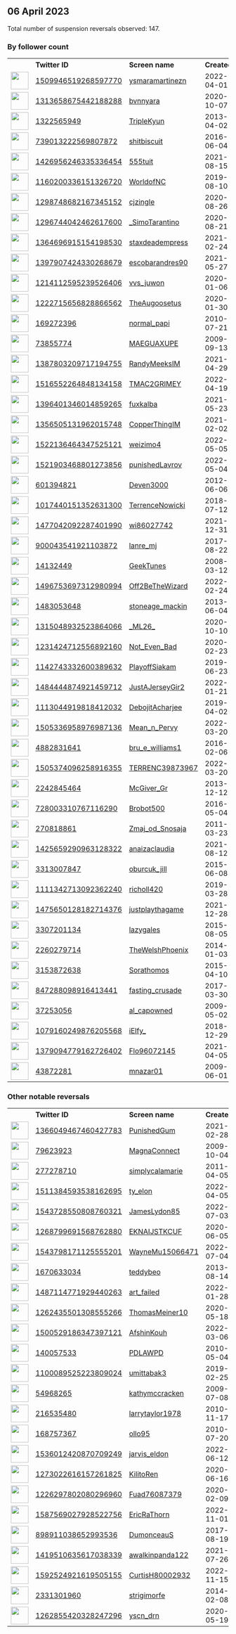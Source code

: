 
## 06 April 2023
Total number of suspension reversals observed: 147.

### By follower count
<table><tr><th></th><th align="left">Twitter ID</th><th align="left">Screen name</th>
<th align="left">Created</th><th align="left">Status</th><th align="left">Suspended</th><th align="left">Followers</th>
<tr><td><a href="https://pbs.twimg.com/profile_images/1643829537522823168/ggzCOh-b_normal.jpg"><img src="https://pbs.twimg.com/profile_images/1643829537522823168/ggzCOh-b_normal.jpg" width="40px" height="40px" align="center"/></a></td><td><a href="https://twitter.com/intent/user?user_id=1509946519268597770">1509946519268597770</a></td><td><a href="https://twitter.com/ysmaramartinezn">ysmaramartinezn</a></td><td>2022-04-01</td><td align="center"></td><td>2023-01-08</td><td>367786</td></tr>
<tr><td><a href="https://pbs.twimg.com/profile_images/1642780367722627076/3qV4yHnx_normal.jpg"><img src="https://pbs.twimg.com/profile_images/1642780367722627076/3qV4yHnx_normal.jpg" width="40px" height="40px" align="center"/></a></td><td><a href="https://twitter.com/intent/user?user_id=1313658675442188288">1313658675442188288</a></td><td><a href="https://twitter.com/bvnnyara">bvnnyara</a></td><td>2020-10-07</td><td align="center"></td><td>2022-10-27</td><td>202635</td></tr>
<tr><td><a href="https://pbs.twimg.com/profile_images/1607390670196723719/lPHQd662_normal.jpg"><img src="https://pbs.twimg.com/profile_images/1607390670196723719/lPHQd662_normal.jpg" width="40px" height="40px" align="center"/></a></td><td><a href="https://twitter.com/intent/user?user_id=1322565949">1322565949</a></td><td><a href="https://twitter.com/TripleKyun">TripleKyun</a></td><td>2013-04-02</td><td align="center"></td><td>2023-03-20</td><td>62654</td></tr>
<tr><td><a href="https://pbs.twimg.com/profile_images/1475923391903318022/tIXscS95_normal.jpg"><img src="https://pbs.twimg.com/profile_images/1475923391903318022/tIXscS95_normal.jpg" width="40px" height="40px" align="center"/></a></td><td><a href="https://twitter.com/intent/user?user_id=739013222569807872">739013222569807872</a></td><td><a href="https://twitter.com/shitbiscuit">shitbiscuit</a></td><td>2016-06-04</td><td align="center"></td><td>2022-10-30</td><td>31435</td></tr>
<tr><td><a href="https://pbs.twimg.com/profile_images/1643675530871414791/b9tjXMcC_normal.jpg"><img src="https://pbs.twimg.com/profile_images/1643675530871414791/b9tjXMcC_normal.jpg" width="40px" height="40px" align="center"/></a></td><td><a href="https://twitter.com/intent/user?user_id=1426956246335336454">1426956246335336454</a></td><td><a href="https://twitter.com/555tuit">555tuit</a></td><td>2021-08-15</td><td align="center"></td><td></td><td>23464</td></tr>
<tr><td><a href="https://pbs.twimg.com/profile_images/1643873779741782016/dON7UlXc_normal.jpg"><img src="https://pbs.twimg.com/profile_images/1643873779741782016/dON7UlXc_normal.jpg" width="40px" height="40px" align="center"/></a></td><td><a href="https://twitter.com/intent/user?user_id=1160200336151326720">1160200336151326720</a></td><td><a href="https://twitter.com/WorldofNC">WorldofNC</a></td><td>2019-08-10</td><td align="center"></td><td>2022-08-21</td><td>20534</td></tr>
<tr><td><a href="https://pbs.twimg.com/profile_images/1643884246367346688/m4NnpBYF_normal.jpg"><img src="https://pbs.twimg.com/profile_images/1643884246367346688/m4NnpBYF_normal.jpg" width="40px" height="40px" align="center"/></a></td><td><a href="https://twitter.com/intent/user?user_id=1298748682167345152">1298748682167345152</a></td><td><a href="https://twitter.com/cjzingle">cjzingle</a></td><td>2020-08-26</td><td align="center"></td><td>2022-02-13</td><td>13030</td></tr>
<tr><td><a href="https://pbs.twimg.com/profile_images/1524778700113334272/U3jgMoI5_normal.jpg"><img src="https://pbs.twimg.com/profile_images/1524778700113334272/U3jgMoI5_normal.jpg" width="40px" height="40px" align="center"/></a></td><td><a href="https://twitter.com/intent/user?user_id=1296744042462617600">1296744042462617600</a></td><td><a href="https://twitter.com/_SimoTarantino">_SimoTarantino</a></td><td>2020-08-21</td><td align="center"></td><td></td><td>10958</td></tr>
<tr><td><a href="https://pbs.twimg.com/profile_images/1638939675216822272/u7YO0YkK_normal.jpg"><img src="https://pbs.twimg.com/profile_images/1638939675216822272/u7YO0YkK_normal.jpg" width="40px" height="40px" align="center"/></a></td><td><a href="https://twitter.com/intent/user?user_id=1364696915154198530">1364696915154198530</a></td><td><a href="https://twitter.com/staxdeadempress">staxdeadempress</a></td><td>2021-02-24</td><td align="center"></td><td>2023-03-15</td><td>9710</td></tr>
<tr><td><a href="https://pbs.twimg.com/profile_images/1641626518139944961/UFNzeAXR_normal.jpg"><img src="https://pbs.twimg.com/profile_images/1641626518139944961/UFNzeAXR_normal.jpg" width="40px" height="40px" align="center"/></a></td><td><a href="https://twitter.com/intent/user?user_id=1397907424330268679">1397907424330268679</a></td><td><a href="https://twitter.com/escobarandres90">escobarandres90</a></td><td>2021-05-27</td><td align="center"></td><td>2022-06-20</td><td>8608</td></tr>
<tr><td><a href="https://pbs.twimg.com/profile_images/1462040489214062597/cPSYoGy9_normal.jpg"><img src="https://pbs.twimg.com/profile_images/1462040489214062597/cPSYoGy9_normal.jpg" width="40px" height="40px" align="center"/></a></td><td><a href="https://twitter.com/intent/user?user_id=1214112595239526406">1214112595239526406</a></td><td><a href="https://twitter.com/vvs_juwon">vvs_juwon</a></td><td>2020-01-06</td><td align="center"></td><td>2022-07-28</td><td>4798</td></tr>
<tr><td><a href="https://pbs.twimg.com/profile_images/1342611759954337792/NZvJ4GgY_normal.jpg"><img src="https://pbs.twimg.com/profile_images/1342611759954337792/NZvJ4GgY_normal.jpg" width="40px" height="40px" align="center"/></a></td><td><a href="https://twitter.com/intent/user?user_id=1222715656828866562">1222715656828866562</a></td><td><a href="https://twitter.com/TheAugoosetus">TheAugoosetus</a></td><td>2020-01-30</td><td align="center"></td><td></td><td>3066</td></tr>
<tr><td><a href="https://pbs.twimg.com/profile_images/1643354361370648576/I_ATu7-f_normal.jpg"><img src="https://pbs.twimg.com/profile_images/1643354361370648576/I_ATu7-f_normal.jpg" width="40px" height="40px" align="center"/></a></td><td><a href="https://twitter.com/intent/user?user_id=169272396">169272396</a></td><td><a href="https://twitter.com/normal_papi">normal_papi</a></td><td>2010-07-21</td><td align="center"></td><td></td><td>2451</td></tr>
<tr><td><a href="https://pbs.twimg.com/profile_images/1393217421369020417/SkuIm_1V_normal.jpg"><img src="https://pbs.twimg.com/profile_images/1393217421369020417/SkuIm_1V_normal.jpg" width="40px" height="40px" align="center"/></a></td><td><a href="https://twitter.com/intent/user?user_id=73855774">73855774</a></td><td><a href="https://twitter.com/MAEGUAXUPE">MAEGUAXUPE</a></td><td>2009-09-13</td><td align="center"></td><td>2022-10-18</td><td>2293</td></tr>
<tr><td><a href="https://pbs.twimg.com/profile_images/1643002793597321216/VjupVS38_normal.jpg"><img src="https://pbs.twimg.com/profile_images/1643002793597321216/VjupVS38_normal.jpg" width="40px" height="40px" align="center"/></a></td><td><a href="https://twitter.com/intent/user?user_id=1387803209717194755">1387803209717194755</a></td><td><a href="https://twitter.com/RandyMeeksIM">RandyMeeksIM</a></td><td>2021-04-29</td><td align="center"></td><td>2022-12-15</td><td>2174</td></tr>
<tr><td><a href="https://pbs.twimg.com/profile_images/1571651033423560704/cwOMDFne_normal.jpg"><img src="https://pbs.twimg.com/profile_images/1571651033423560704/cwOMDFne_normal.jpg" width="40px" height="40px" align="center"/></a></td><td><a href="https://twitter.com/intent/user?user_id=1516552264848134158">1516552264848134158</a></td><td><a href="https://twitter.com/TMAC2GRIMEY">TMAC2GRIMEY</a></td><td>2022-04-19</td><td align="center"></td><td>2022-09-23</td><td>2139</td></tr>
<tr><td><a href="https://pbs.twimg.com/profile_images/1567633023604068353/hvH_5nVe_normal.jpg"><img src="https://pbs.twimg.com/profile_images/1567633023604068353/hvH_5nVe_normal.jpg" width="40px" height="40px" align="center"/></a></td><td><a href="https://twitter.com/intent/user?user_id=1396401346014859265">1396401346014859265</a></td><td><a href="https://twitter.com/fuxkalba">fuxkalba</a></td><td>2021-05-23</td><td align="center"></td><td>2022-10-01</td><td>1518</td></tr>
<tr><td><a href="https://pbs.twimg.com/profile_images/1590165876975828993/3H5WF-8t_normal.jpg"><img src="https://pbs.twimg.com/profile_images/1590165876975828993/3H5WF-8t_normal.jpg" width="40px" height="40px" align="center"/></a></td><td><a href="https://twitter.com/intent/user?user_id=1356505131962015748">1356505131962015748</a></td><td><a href="https://twitter.com/CopperThingIM">CopperThingIM</a></td><td>2021-02-02</td><td align="center"></td><td>2022-12-15</td><td>1490</td></tr>
<tr><td><a href="https://pbs.twimg.com/profile_images/1603224720715010048/vLAnc-4M_normal.jpg"><img src="https://pbs.twimg.com/profile_images/1603224720715010048/vLAnc-4M_normal.jpg" width="40px" height="40px" align="center"/></a></td><td><a href="https://twitter.com/intent/user?user_id=1522136464347525121">1522136464347525121</a></td><td><a href="https://twitter.com/weizimo4">weizimo4</a></td><td>2022-05-05</td><td align="center"></td><td>2023-03-26</td><td>1353</td></tr>
<tr><td><a href="https://pbs.twimg.com/profile_images/1585558742078144512/VxM_QrUW_normal.jpg"><img src="https://pbs.twimg.com/profile_images/1585558742078144512/VxM_QrUW_normal.jpg" width="40px" height="40px" align="center"/></a></td><td><a href="https://twitter.com/intent/user?user_id=1521903468801273856">1521903468801273856</a></td><td><a href="https://twitter.com/punishedLavrov">punishedLavrov</a></td><td>2022-05-04</td><td align="center"></td><td>2022-10-30</td><td>1263</td></tr>
<tr><td><a href="https://pbs.twimg.com/profile_images/1446651449358884864/bMYRD3yR_normal.png"><img src="https://pbs.twimg.com/profile_images/1446651449358884864/bMYRD3yR_normal.png" width="40px" height="40px" align="center"/></a></td><td><a href="https://twitter.com/intent/user?user_id=601394821">601394821</a></td><td><a href="https://twitter.com/Deven3000">Deven3000</a></td><td>2012-06-06</td><td align="center"></td><td>2022-12-26</td><td>1222</td></tr>
<tr><td><a href="https://pbs.twimg.com/profile_images/1196670730131382272/Vtwg-AH0_normal.png"><img src="https://pbs.twimg.com/profile_images/1196670730131382272/Vtwg-AH0_normal.png" width="40px" height="40px" align="center"/></a></td><td><a href="https://twitter.com/intent/user?user_id=1017440151352631300">1017440151352631300</a></td><td><a href="https://twitter.com/TerrenceNowicki">TerrenceNowicki</a></td><td>2018-07-12</td><td align="center"></td><td></td><td>1125</td></tr>
<tr><td><a href="https://pbs.twimg.com/profile_images/1477044972499132420/GdIjPF-W_normal.jpg"><img src="https://pbs.twimg.com/profile_images/1477044972499132420/GdIjPF-W_normal.jpg" width="40px" height="40px" align="center"/></a></td><td><a href="https://twitter.com/intent/user?user_id=1477042092287401990">1477042092287401990</a></td><td><a href="https://twitter.com/wi86027742">wi86027742</a></td><td>2021-12-31</td><td align="center"></td><td>2023-02-02</td><td>1052</td></tr>
<tr><td><a href="https://pbs.twimg.com/profile_images/1324964907784282112/kPuDyWSc_normal.jpg"><img src="https://pbs.twimg.com/profile_images/1324964907784282112/kPuDyWSc_normal.jpg" width="40px" height="40px" align="center"/></a></td><td><a href="https://twitter.com/intent/user?user_id=900043541921103872">900043541921103872</a></td><td><a href="https://twitter.com/lanre_mj">lanre_mj</a></td><td>2017-08-22</td><td align="center"></td><td>2023-03-22</td><td>1009</td></tr>
<tr><td><a href="https://pbs.twimg.com/profile_images/2841513679/cad5599f1c04452b70d955fd7827e6c7_normal.jpeg"><img src="https://pbs.twimg.com/profile_images/2841513679/cad5599f1c04452b70d955fd7827e6c7_normal.jpeg" width="40px" height="40px" align="center"/></a></td><td><a href="https://twitter.com/intent/user?user_id=14132449">14132449</a></td><td><a href="https://twitter.com/GeekTunes">GeekTunes</a></td><td>2008-03-12</td><td align="center"></td><td>2022-09-27</td><td>1008</td></tr>
<tr><td><a href="https://pbs.twimg.com/profile_images/1496761538404831232/D8rPJlUQ_normal.jpg"><img src="https://pbs.twimg.com/profile_images/1496761538404831232/D8rPJlUQ_normal.jpg" width="40px" height="40px" align="center"/></a></td><td><a href="https://twitter.com/intent/user?user_id=1496753697312980994">1496753697312980994</a></td><td><a href="https://twitter.com/Off2BeTheWizard">Off2BeTheWizard</a></td><td>2022-02-24</td><td align="center"></td><td>2022-04-04</td><td>1006</td></tr>
<tr><td><a href="https://pbs.twimg.com/profile_images/1541795565968793600/8NSAAGSP_normal.jpg"><img src="https://pbs.twimg.com/profile_images/1541795565968793600/8NSAAGSP_normal.jpg" width="40px" height="40px" align="center"/></a></td><td><a href="https://twitter.com/intent/user?user_id=1483053648">1483053648</a></td><td><a href="https://twitter.com/stoneage_mackin">stoneage_mackin</a></td><td>2013-06-04</td><td align="center"></td><td>2022-08-25</td><td>942</td></tr>
<tr><td><a href="https://pbs.twimg.com/profile_images/1514281082157297664/rqsiQ_xE_normal.jpg"><img src="https://pbs.twimg.com/profile_images/1514281082157297664/rqsiQ_xE_normal.jpg" width="40px" height="40px" align="center"/></a></td><td><a href="https://twitter.com/intent/user?user_id=1315048932523864066">1315048932523864066</a></td><td><a href="https://twitter.com/_ML26_">_ML26_</a></td><td>2020-10-10</td><td align="center"></td><td>2022-04-24</td><td>923</td></tr>
<tr><td><a href="https://pbs.twimg.com/profile_images/1247907112614653952/h9GeSM25_normal.jpg"><img src="https://pbs.twimg.com/profile_images/1247907112614653952/h9GeSM25_normal.jpg" width="40px" height="40px" align="center"/></a></td><td><a href="https://twitter.com/intent/user?user_id=1231424712556892160">1231424712556892160</a></td><td><a href="https://twitter.com/Not_Even_Bad">Not_Even_Bad</a></td><td>2020-02-23</td><td align="center"></td><td></td><td>919</td></tr>
<tr><td><a href="https://pbs.twimg.com/profile_images/1276730502305759233/yAQjcfT9_normal.jpg"><img src="https://pbs.twimg.com/profile_images/1276730502305759233/yAQjcfT9_normal.jpg" width="40px" height="40px" align="center"/></a></td><td><a href="https://twitter.com/intent/user?user_id=1142743332600389632">1142743332600389632</a></td><td><a href="https://twitter.com/PlayoffSiakam">PlayoffSiakam</a></td><td>2019-06-23</td><td align="center"></td><td></td><td>793</td></tr>
<tr><td><a href="https://pbs.twimg.com/profile_images/1484457667674451976/9-Otw_a9_normal.jpg"><img src="https://pbs.twimg.com/profile_images/1484457667674451976/9-Otw_a9_normal.jpg" width="40px" height="40px" align="center"/></a></td><td><a href="https://twitter.com/intent/user?user_id=1484444874921459712">1484444874921459712</a></td><td><a href="https://twitter.com/JustAJerseyGir2">JustAJerseyGir2</a></td><td>2022-01-21</td><td align="center"></td><td>2022-04-05</td><td>639</td></tr>
<tr><td><a href="https://pbs.twimg.com/profile_images/1494273276704878592/RLZBXjF2_normal.jpg"><img src="https://pbs.twimg.com/profile_images/1494273276704878592/RLZBXjF2_normal.jpg" width="40px" height="40px" align="center"/></a></td><td><a href="https://twitter.com/intent/user?user_id=1113044919818412032">1113044919818412032</a></td><td><a href="https://twitter.com/DebojitAcharjee">DebojitAcharjee</a></td><td>2019-04-02</td><td align="center"></td><td>2023-02-21</td><td>628</td></tr>
<tr><td><a href="https://pbs.twimg.com/profile_images/1505342312712491009/vcxKFwlL_normal.jpg"><img src="https://pbs.twimg.com/profile_images/1505342312712491009/vcxKFwlL_normal.jpg" width="40px" height="40px" align="center"/></a></td><td><a href="https://twitter.com/intent/user?user_id=1505336958976987136">1505336958976987136</a></td><td><a href="https://twitter.com/Mean_n_Pervy">Mean_n_Pervy</a></td><td>2022-03-20</td><td align="center"></td><td>2023-03-17</td><td>608</td></tr>
<tr><td><a href="https://pbs.twimg.com/profile_images/1643894959357980672/5RQ-ofUk_normal.jpg"><img src="https://pbs.twimg.com/profile_images/1643894959357980672/5RQ-ofUk_normal.jpg" width="40px" height="40px" align="center"/></a></td><td><a href="https://twitter.com/intent/user?user_id=4882831641">4882831641</a></td><td><a href="https://twitter.com/bru_e_williams1">bru_e_williams1</a></td><td>2016-02-06</td><td align="center"></td><td>2022-12-21</td><td>597</td></tr>
<tr><td><a href="https://pbs.twimg.com/profile_images/1505375656502251520/soypr_cy_normal.jpg"><img src="https://pbs.twimg.com/profile_images/1505375656502251520/soypr_cy_normal.jpg" width="40px" height="40px" align="center"/></a></td><td><a href="https://twitter.com/intent/user?user_id=1505374096258916355">1505374096258916355</a></td><td><a href="https://twitter.com/TERRENC39873967">TERRENC39873967</a></td><td>2022-03-20</td><td align="center"></td><td>2022-11-24</td><td>532</td></tr>
<tr><td><a href="https://pbs.twimg.com/profile_images/412828151543115776/DX8sZNOJ_normal.png"><img src="https://pbs.twimg.com/profile_images/412828151543115776/DX8sZNOJ_normal.png" width="40px" height="40px" align="center"/></a></td><td><a href="https://twitter.com/intent/user?user_id=2242845464">2242845464</a></td><td><a href="https://twitter.com/McGiver_Gr">McGiver_Gr</a></td><td>2013-12-12</td><td align="center"></td><td>2023-03-02</td><td>507</td></tr>
<tr><td><a href="https://pbs.twimg.com/profile_images/1639335726268416025/TfWSm8pG_normal.jpg"><img src="https://pbs.twimg.com/profile_images/1639335726268416025/TfWSm8pG_normal.jpg" width="40px" height="40px" align="center"/></a></td><td><a href="https://twitter.com/intent/user?user_id=728003310767116290">728003310767116290</a></td><td><a href="https://twitter.com/Brobot500">Brobot500</a></td><td>2016-05-04</td><td align="center"></td><td></td><td>438</td></tr>
<tr><td><a href="https://pbs.twimg.com/profile_images/1275037114795786241/w3whkwZv_normal.jpg"><img src="https://pbs.twimg.com/profile_images/1275037114795786241/w3whkwZv_normal.jpg" width="40px" height="40px" align="center"/></a></td><td><a href="https://twitter.com/intent/user?user_id=270818861">270818861</a></td><td><a href="https://twitter.com/Zmaj_od_Snosaja">Zmaj_od_Snosaja</a></td><td>2011-03-23</td><td align="center"></td><td>2023-03-27</td><td>428</td></tr>
<tr><td><a href="https://pbs.twimg.com/profile_images/1425661212210208768/mvcO7OC4_normal.jpg"><img src="https://pbs.twimg.com/profile_images/1425661212210208768/mvcO7OC4_normal.jpg" width="40px" height="40px" align="center"/></a></td><td><a href="https://twitter.com/intent/user?user_id=1425659290963128322">1425659290963128322</a></td><td><a href="https://twitter.com/anaizaclaudia">anaizaclaudia</a></td><td>2021-08-12</td><td align="center"></td><td>2022-10-30</td><td>394</td></tr>
<tr><td><a href="https://pbs.twimg.com/profile_images/607873002307522560/d-kXWALQ_normal.jpg"><img src="https://pbs.twimg.com/profile_images/607873002307522560/d-kXWALQ_normal.jpg" width="40px" height="40px" align="center"/></a></td><td><a href="https://twitter.com/intent/user?user_id=3313007847">3313007847</a></td><td><a href="https://twitter.com/oburcuk_jill">oburcuk_jill</a></td><td>2015-06-08</td><td align="center"></td><td></td><td>341</td></tr>
<tr><td><a href="https://pbs.twimg.com/profile_images/1533499431483498498/-CdX6iMH_normal.jpg"><img src="https://pbs.twimg.com/profile_images/1533499431483498498/-CdX6iMH_normal.jpg" width="40px" height="40px" align="center"/></a></td><td><a href="https://twitter.com/intent/user?user_id=1111342713092362240">1111342713092362240</a></td><td><a href="https://twitter.com/richoll420">richoll420</a></td><td>2019-03-28</td><td align="center">🔒</td><td>2022-11-30</td><td>340</td></tr>
<tr><td><a href="https://pbs.twimg.com/profile_images/1643264314021748738/629PO83l_normal.jpg"><img src="https://pbs.twimg.com/profile_images/1643264314021748738/629PO83l_normal.jpg" width="40px" height="40px" align="center"/></a></td><td><a href="https://twitter.com/intent/user?user_id=1475650128182714376">1475650128182714376</a></td><td><a href="https://twitter.com/justplaythagame">justplaythagame</a></td><td>2021-12-28</td><td align="center"></td><td>2023-03-31</td><td>337</td></tr>
<tr><td><a href="https://pbs.twimg.com/profile_images/1499166853385494529/sGdmo2cv_normal.jpg"><img src="https://pbs.twimg.com/profile_images/1499166853385494529/sGdmo2cv_normal.jpg" width="40px" height="40px" align="center"/></a></td><td><a href="https://twitter.com/intent/user?user_id=3307201134">3307201134</a></td><td><a href="https://twitter.com/lazygales">lazygales</a></td><td>2015-08-05</td><td align="center"></td><td>2022-04-11</td><td>328</td></tr>
<tr><td><a href="https://pbs.twimg.com/profile_images/1640673781822660608/ty-lEeSo_normal.jpg"><img src="https://pbs.twimg.com/profile_images/1640673781822660608/ty-lEeSo_normal.jpg" width="40px" height="40px" align="center"/></a></td><td><a href="https://twitter.com/intent/user?user_id=2260279714">2260279714</a></td><td><a href="https://twitter.com/TheWelshPhoenix">TheWelshPhoenix</a></td><td>2014-01-03</td><td align="center"></td><td></td><td>317</td></tr>
<tr><td><a href="https://pbs.twimg.com/profile_images/1642459809264828418/LIMkugQx_normal.jpg"><img src="https://pbs.twimg.com/profile_images/1642459809264828418/LIMkugQx_normal.jpg" width="40px" height="40px" align="center"/></a></td><td><a href="https://twitter.com/intent/user?user_id=3153872638">3153872638</a></td><td><a href="https://twitter.com/Sorathomos">Sorathomos</a></td><td>2015-04-10</td><td align="center"></td><td></td><td>291</td></tr>
<tr><td><a href="https://pbs.twimg.com/profile_images/1178255444269322240/2lP_4dOq_normal.jpg"><img src="https://pbs.twimg.com/profile_images/1178255444269322240/2lP_4dOq_normal.jpg" width="40px" height="40px" align="center"/></a></td><td><a href="https://twitter.com/intent/user?user_id=847288098916413441">847288098916413441</a></td><td><a href="https://twitter.com/fasting_crusade">fasting_crusade</a></td><td>2017-03-30</td><td align="center"></td><td></td><td>275</td></tr>
<tr><td><a href="https://pbs.twimg.com/profile_images/1642676140136439809/pBKx5qKK_normal.jpg"><img src="https://pbs.twimg.com/profile_images/1642676140136439809/pBKx5qKK_normal.jpg" width="40px" height="40px" align="center"/></a></td><td><a href="https://twitter.com/intent/user?user_id=37253056">37253056</a></td><td><a href="https://twitter.com/al_capowned">al_capowned</a></td><td>2009-05-02</td><td align="center"></td><td></td><td>270</td></tr>
<tr><td><a href="https://pbs.twimg.com/profile_images/1304475090176954376/PX4Wd2Nz_normal.jpg"><img src="https://pbs.twimg.com/profile_images/1304475090176954376/PX4Wd2Nz_normal.jpg" width="40px" height="40px" align="center"/></a></td><td><a href="https://twitter.com/intent/user?user_id=1079160249876205568">1079160249876205568</a></td><td><a href="https://twitter.com/iElfy_">iElfy_</a></td><td>2018-12-29</td><td align="center"></td><td></td><td>249</td></tr>
<tr><td><a href="https://pbs.twimg.com/profile_images/1545405926320078849/ecLcvUs0_normal.jpg"><img src="https://pbs.twimg.com/profile_images/1545405926320078849/ecLcvUs0_normal.jpg" width="40px" height="40px" align="center"/></a></td><td><a href="https://twitter.com/intent/user?user_id=1379094779162726402">1379094779162726402</a></td><td><a href="https://twitter.com/Flo96072145">Flo96072145</a></td><td>2021-04-05</td><td align="center"></td><td>2022-07-24</td><td>235</td></tr>
<tr><td><a href="https://pbs.twimg.com/profile_images/676717652027527168/Le_6lBEi_normal.jpg"><img src="https://pbs.twimg.com/profile_images/676717652027527168/Le_6lBEi_normal.jpg" width="40px" height="40px" align="center"/></a></td><td><a href="https://twitter.com/intent/user?user_id=43872281">43872281</a></td><td><a href="https://twitter.com/mnazar01">mnazar01</a></td><td>2009-06-01</td><td align="center"></td><td>2023-03-15</td><td>234</td></tr>
</table>

### Other notable reversals
<table><tr><th></th><th align="left">Twitter ID</th><th align="left">Screen name</th>
<th align="left">Created</th><th align="left">Status</th><th align="left">Suspended</th><th align="left">Followers</th>
<tr><td><a href="https://pbs.twimg.com/profile_images/1643853358057357312/UTN-Bll__normal.jpg"><img src="https://pbs.twimg.com/profile_images/1643853358057357312/UTN-Bll__normal.jpg" width="40px" height="40px" align="center"/></a></td><td><a href="https://twitter.com/intent/user?user_id=1366049467460427783">1366049467460427783</a></td><td><a href="https://twitter.com/PunishedGum">PunishedGum</a></td><td>2021-02-28</td><td align="center"></td><td>2022-10-19</td><td>1</td></tr>
<tr><td><a href="https://pbs.twimg.com/profile_images/731648256434970625/hVgEshj8_normal.jpg"><img src="https://pbs.twimg.com/profile_images/731648256434970625/hVgEshj8_normal.jpg" width="40px" height="40px" align="center"/></a></td><td><a href="https://twitter.com/intent/user?user_id=79623923">79623923</a></td><td><a href="https://twitter.com/MagnaConnect">MagnaConnect</a></td><td>2009-10-04</td><td align="center">🔒</td><td>2023-03-28</td><td>0</td></tr>
<tr><td><a href="https://pbs.twimg.com/profile_images/1633720705358364673/MPulqG_q_normal.jpg"><img src="https://pbs.twimg.com/profile_images/1633720705358364673/MPulqG_q_normal.jpg" width="40px" height="40px" align="center"/></a></td><td><a href="https://twitter.com/intent/user?user_id=277278710">277278710</a></td><td><a href="https://twitter.com/simplycalamarie">simplycalamarie</a></td><td>2011-04-05</td><td align="center"></td><td>2023-03-25</td><td>129</td></tr>
<tr><td><a href="https://pbs.twimg.com/profile_images/1511384843032145924/Uqk1fz8h_normal.jpg"><img src="https://pbs.twimg.com/profile_images/1511384843032145924/Uqk1fz8h_normal.jpg" width="40px" height="40px" align="center"/></a></td><td><a href="https://twitter.com/intent/user?user_id=1511384593538162695">1511384593538162695</a></td><td><a href="https://twitter.com/ty_elon">ty_elon</a></td><td>2022-04-05</td><td align="center"></td><td>2022-12-12</td><td>14</td></tr>
<tr><td><a href="https://pbs.twimg.com/profile_images/1545293307005190144/quOmO-7F_normal.jpg"><img src="https://pbs.twimg.com/profile_images/1545293307005190144/quOmO-7F_normal.jpg" width="40px" height="40px" align="center"/></a></td><td><a href="https://twitter.com/intent/user?user_id=1543728550808760321">1543728550808760321</a></td><td><a href="https://twitter.com/JamesLydon85">JamesLydon85</a></td><td>2022-07-03</td><td align="center"></td><td>2022-11-22</td><td>7</td></tr>
<tr><td><a href="https://pbs.twimg.com/profile_images/1643555762340515841/1bLy7CXa_normal.jpg"><img src="https://pbs.twimg.com/profile_images/1643555762340515841/1bLy7CXa_normal.jpg" width="40px" height="40px" align="center"/></a></td><td><a href="https://twitter.com/intent/user?user_id=1268799691568762880">1268799691568762880</a></td><td><a href="https://twitter.com/EKNAIJSTKCUF">EKNAIJSTKCUF</a></td><td>2020-06-05</td><td align="center"></td><td>2022-12-05</td><td>80</td></tr>
<tr><td><a href="https://pbs.twimg.com/profile_images/1548350645173751811/haLfVBRe_normal.jpg"><img src="https://pbs.twimg.com/profile_images/1548350645173751811/haLfVBRe_normal.jpg" width="40px" height="40px" align="center"/></a></td><td><a href="https://twitter.com/intent/user?user_id=1543798171125555201">1543798171125555201</a></td><td><a href="https://twitter.com/WayneMu15066471">WayneMu15066471</a></td><td>2022-07-04</td><td align="center"></td><td>2022-10-20</td><td>0</td></tr>
<tr><td><a href="https://pbs.twimg.com/profile_images/1497338574659678211/6WGySVFL_normal.jpg"><img src="https://pbs.twimg.com/profile_images/1497338574659678211/6WGySVFL_normal.jpg" width="40px" height="40px" align="center"/></a></td><td><a href="https://twitter.com/intent/user?user_id=1670633034">1670633034</a></td><td><a href="https://twitter.com/teddybeo">teddybeo</a></td><td>2013-08-14</td><td align="center"></td><td>2023-02-27</td><td>9</td></tr>
<tr><td><a href="https://pbs.twimg.com/profile_images/1487168443791069194/zKVW_oYN_normal.jpg"><img src="https://pbs.twimg.com/profile_images/1487168443791069194/zKVW_oYN_normal.jpg" width="40px" height="40px" align="center"/></a></td><td><a href="https://twitter.com/intent/user?user_id=1487114771929440263">1487114771929440263</a></td><td><a href="https://twitter.com/art_failed">art_failed</a></td><td>2022-01-28</td><td align="center"></td><td>2022-10-18</td><td>23</td></tr>
<tr><td><a href="https://pbs.twimg.com/profile_images/1577877870206193665/mv5UFn2E_normal.jpg"><img src="https://pbs.twimg.com/profile_images/1577877870206193665/mv5UFn2E_normal.jpg" width="40px" height="40px" align="center"/></a></td><td><a href="https://twitter.com/intent/user?user_id=1262435501308555266">1262435501308555266</a></td><td><a href="https://twitter.com/ThomasMeiner10">ThomasMeiner10</a></td><td>2020-05-18</td><td align="center"></td><td>2023-03-28</td><td>103</td></tr>
<tr><td><a href="https://pbs.twimg.com/profile_images/1601348690051997696/E_t9tpxJ_normal.jpg"><img src="https://pbs.twimg.com/profile_images/1601348690051997696/E_t9tpxJ_normal.jpg" width="40px" height="40px" align="center"/></a></td><td><a href="https://twitter.com/intent/user?user_id=1500529186347397121">1500529186347397121</a></td><td><a href="https://twitter.com/AfshinKouh">AfshinKouh</a></td><td>2022-03-06</td><td align="center"></td><td>2022-12-20</td><td>12</td></tr>
<tr><td><a href="https://pbs.twimg.com/profile_images/1643553057203183617/kXLmlaL1_normal.jpg"><img src="https://pbs.twimg.com/profile_images/1643553057203183617/kXLmlaL1_normal.jpg" width="40px" height="40px" align="center"/></a></td><td><a href="https://twitter.com/intent/user?user_id=140057533">140057533</a></td><td><a href="https://twitter.com/PDLAWPD">PDLAWPD</a></td><td>2010-05-04</td><td align="center"></td><td>2022-07-12</td><td>192</td></tr>
<tr><td><a href="https://abs.twimg.com/sticky/default_profile_images/default_profile_normal.png"><img src="https://abs.twimg.com/sticky/default_profile_images/default_profile_normal.png" width="40px" height="40px" align="center"/></a></td><td><a href="https://twitter.com/intent/user?user_id=1100089525223809024">1100089525223809024</a></td><td><a href="https://twitter.com/umittabak3">umittabak3</a></td><td>2019-02-25</td><td align="center"></td><td>2022-12-07</td><td>30</td></tr>
<tr><td><a href="https://pbs.twimg.com/profile_images/1002028093903659009/ZI3IliTW_normal.jpg"><img src="https://pbs.twimg.com/profile_images/1002028093903659009/ZI3IliTW_normal.jpg" width="40px" height="40px" align="center"/></a></td><td><a href="https://twitter.com/intent/user?user_id=54968265">54968265</a></td><td><a href="https://twitter.com/kathymccracken">kathymccracken</a></td><td>2009-07-08</td><td align="center"></td><td>2023-03-14</td><td>14</td></tr>
<tr><td><a href="https://pbs.twimg.com/profile_images/1078235962541522944/D-dN_KzU_normal.jpg"><img src="https://pbs.twimg.com/profile_images/1078235962541522944/D-dN_KzU_normal.jpg" width="40px" height="40px" align="center"/></a></td><td><a href="https://twitter.com/intent/user?user_id=216535480">216535480</a></td><td><a href="https://twitter.com/larrytaylor1978">larrytaylor1978</a></td><td>2010-11-17</td><td align="center"></td><td>2023-03-14</td><td>109</td></tr>
<tr><td><a href="https://pbs.twimg.com/profile_images/1636835005308477443/87iyTLzp_normal.png"><img src="https://pbs.twimg.com/profile_images/1636835005308477443/87iyTLzp_normal.png" width="40px" height="40px" align="center"/></a></td><td><a href="https://twitter.com/intent/user?user_id=168757367">168757367</a></td><td><a href="https://twitter.com/ollo95">ollo95</a></td><td>2010-07-20</td><td align="center"></td><td>2023-03-20</td><td>9</td></tr>
<tr><td><a href="https://pbs.twimg.com/profile_images/1536014997826023427/mKBvZL73_normal.jpg"><img src="https://pbs.twimg.com/profile_images/1536014997826023427/mKBvZL73_normal.jpg" width="40px" height="40px" align="center"/></a></td><td><a href="https://twitter.com/intent/user?user_id=1536012420870709249">1536012420870709249</a></td><td><a href="https://twitter.com/jarvis_eldon">jarvis_eldon</a></td><td>2022-06-12</td><td align="center"></td><td>2022-12-25</td><td>76</td></tr>
<tr><td><a href="https://pbs.twimg.com/profile_images/1640338400191430656/ECfgosjN_normal.jpg"><img src="https://pbs.twimg.com/profile_images/1640338400191430656/ECfgosjN_normal.jpg" width="40px" height="40px" align="center"/></a></td><td><a href="https://twitter.com/intent/user?user_id=1273022616157261825">1273022616157261825</a></td><td><a href="https://twitter.com/KilitoRen">KilitoRen</a></td><td>2020-06-16</td><td align="center"></td><td>2022-12-30</td><td>67</td></tr>
<tr><td><a href="https://pbs.twimg.com/profile_images/1365437864171962368/oTfLye63_normal.jpg"><img src="https://pbs.twimg.com/profile_images/1365437864171962368/oTfLye63_normal.jpg" width="40px" height="40px" align="center"/></a></td><td><a href="https://twitter.com/intent/user?user_id=1226297802080296960">1226297802080296960</a></td><td><a href="https://twitter.com/Fuad76087379">Fuad76087379</a></td><td>2020-02-09</td><td align="center"></td><td>2023-03-17</td><td>196</td></tr>
<tr><td><a href="https://pbs.twimg.com/profile_images/1587589120704106498/1vLBhQ2U_normal.jpg"><img src="https://pbs.twimg.com/profile_images/1587589120704106498/1vLBhQ2U_normal.jpg" width="40px" height="40px" align="center"/></a></td><td><a href="https://twitter.com/intent/user?user_id=1587569027928522756">1587569027928522756</a></td><td><a href="https://twitter.com/EricRaThorn">EricRaThorn</a></td><td>2022-11-01</td><td align="center"></td><td>2023-03-28</td><td>67</td></tr>
<tr><td><a href="https://pbs.twimg.com/profile_images/1633871456710057985/ScHpSQVJ_normal.png"><img src="https://pbs.twimg.com/profile_images/1633871456710057985/ScHpSQVJ_normal.png" width="40px" height="40px" align="center"/></a></td><td><a href="https://twitter.com/intent/user?user_id=898911038652993536">898911038652993536</a></td><td><a href="https://twitter.com/DumonceauS">DumonceauS</a></td><td>2017-08-19</td><td align="center"></td><td>2023-03-20</td><td>1</td></tr>
<tr><td><a href="https://pbs.twimg.com/profile_images/1484322775179292674/ZB6rqxGP_normal.jpg"><img src="https://pbs.twimg.com/profile_images/1484322775179292674/ZB6rqxGP_normal.jpg" width="40px" height="40px" align="center"/></a></td><td><a href="https://twitter.com/intent/user?user_id=1419510635617038339">1419510635617038339</a></td><td><a href="https://twitter.com/awalkinpanda122">awalkinpanda122</a></td><td>2021-07-26</td><td align="center"></td><td>2023-01-17</td><td>169</td></tr>
<tr><td><a href="https://pbs.twimg.com/profile_images/1614727414378029056/9v9zssuS_normal.jpg"><img src="https://pbs.twimg.com/profile_images/1614727414378029056/9v9zssuS_normal.jpg" width="40px" height="40px" align="center"/></a></td><td><a href="https://twitter.com/intent/user?user_id=1592524921619505155">1592524921619505155</a></td><td><a href="https://twitter.com/CurtisH80002932">CurtisH80002932</a></td><td>2022-11-15</td><td align="center"></td><td>2023-01-20</td><td>31</td></tr>
<tr><td><a href="https://pbs.twimg.com/profile_images/1538297052609773569/sUGXsjHY_normal.jpg"><img src="https://pbs.twimg.com/profile_images/1538297052609773569/sUGXsjHY_normal.jpg" width="40px" height="40px" align="center"/></a></td><td><a href="https://twitter.com/intent/user?user_id=2331301960">2331301960</a></td><td><a href="https://twitter.com/strigimorfe">strigimorfe</a></td><td>2014-02-08</td><td align="center"></td><td>2023-02-12</td><td>103</td></tr>
<tr><td><a href="https://pbs.twimg.com/profile_images/1639251440513286144/p8USKf9R_normal.jpg"><img src="https://pbs.twimg.com/profile_images/1639251440513286144/p8USKf9R_normal.jpg" width="40px" height="40px" align="center"/></a></td><td><a href="https://twitter.com/intent/user?user_id=1262855420328247296">1262855420328247296</a></td><td><a href="https://twitter.com/yscn_drn">yscn_drn</a></td><td>2020-05-19</td><td align="center"></td><td>2022-09-01</td><td>210</td></tr>
</table>
